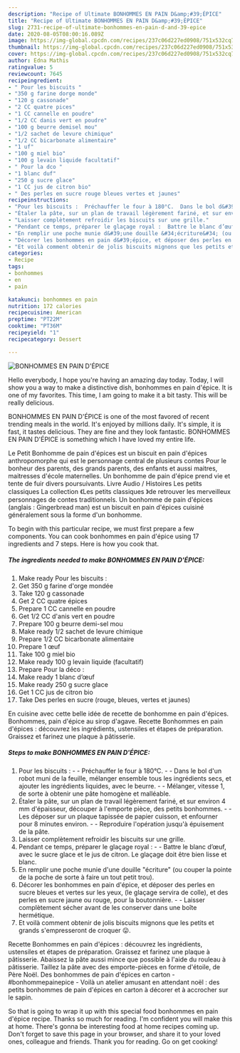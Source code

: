 ```yaml
---
description: "Recipe of Ultimate BONHOMMES EN PAIN D&amp;#39;ÉPICE"
title: "Recipe of Ultimate BONHOMMES EN PAIN D&amp;#39;ÉPICE"
slug: 2731-recipe-of-ultimate-bonhommes-en-pain-d-and-39-epice
date: 2020-08-05T08:00:16.089Z
image: https://img-global.cpcdn.com/recipes/237c06d227ed0908/751x532cq70/bonhommes-en-pain-depice-photo-principale-de-la-recette.jpg
thumbnail: https://img-global.cpcdn.com/recipes/237c06d227ed0908/751x532cq70/bonhommes-en-pain-depice-photo-principale-de-la-recette.jpg
cover: https://img-global.cpcdn.com/recipes/237c06d227ed0908/751x532cq70/bonhommes-en-pain-depice-photo-principale-de-la-recette.jpg
author: Edna Mathis
ratingvalue: 5
reviewcount: 7645
recipeingredient:
- " Pour les biscuits "
- "350 g farine dorge monde"
- "120 g cassonade"
- "2 CC quatre pices"
- "1 CC cannelle en poudre"
- "1/2 CC danis vert en poudre"
- "100 g beurre demisel mou"
- "1/2 sachet de levure chimique"
- "1/2 CC bicarbonate alimentaire"
- "1 uf"
- "100 g miel bio"
- "100 g levain liquide facultatif"
- " Pour la dco "
- "1 blanc duf"
- "250 g sucre glace"
- "1 CC jus de citron bio"
- " Des perles en sucre rouge bleues vertes et jaunes"
recipeinstructions:
- "Pour les biscuits :  Préchauffer le four à 180°C.  Dans le bol d&#39;un robot muni de la feuille, mélanger ensemble tous les ingrédients secs, et ajouter les ingrédients liquides, avec le beurre.  Mélanger, vitesse 1, de sorte à obtenir une pâte homogène et malléable."
- "Étaler la pâte, sur un plan de travail légèrement fariné, et sur environ 4 mm d&#39;épaisseur, découper à l&#39;emporte pièce, des petits bonhommes.  Les déposer sur un plaque tapissée de papier cuisson, et enfourner pour 8 minutes environ.  Reproduire l&#39;opération jusqu&#39;à épuisement de la pâte."
- "Laisser complètement refroidir les biscuits sur une grille."
- "Pendant ce temps, préparer le glaçage royal :  Battre le blanc d’œuf, avec le sucre glace et le jus de citron. Le glaçage doit être bien lisse et blanc."
- "En remplir une poche munie d&#39;une douille &#34;écriture&#34; (ou couper la pointe de la poche de sorte à faire un tout petit trou)."
- "Décorer les bonhommes en pain d&#39;épice, et déposer des perles en sucre bleues et vertes sur les yeux, (le glaçage servira de colle), et des perles en sucre jaune ou rouge, pour la boutonnière.  Laisser complètement sécher avant de les conserver dans une boîte hermétique."
- "Et voilà comment obtenir de jolis biscuits mignons que les petits et grands s&#39;empresseront de croquer 😛."
categories:
- Recipe
tags:
- bonhommes
- en
- pain

katakunci: bonhommes en pain 
nutrition: 172 calories
recipecuisine: American
preptime: "PT22M"
cooktime: "PT36M"
recipeyield: "1"
recipecategory: Dessert

---
```



![BONHOMMES EN PAIN D&#39;ÉPICE](https://img-global.cpcdn.com/recipes/237c06d227ed0908/751x532cq70/bonhommes-en-pain-depice-photo-principale-de-la-recette.jpg)

Hello everybody, I hope you're having an amazing day today. Today, I will show you a way to make a distinctive dish, bonhommes en pain d&#39;épice. It is one of my favorites. This time, I am going to make it a bit tasty. This will be really delicious.

BONHOMMES EN PAIN D&#39;ÉPICE is one of the most favored of recent trending meals in the world. It's enjoyed by millions daily. It's simple, it is fast, it tastes delicious. They are fine and they look fantastic. BONHOMMES EN PAIN D&#39;ÉPICE is something which I have loved my entire life.

Le Petit Bonhomme de pain d&#39;épices est un biscuit en pain d&#39;épices anthropomorphe qui est le personnage central de plusieurs contes Pour le bonheur des parents, des grands parents, des enfants et aussi maitres, maitresses d&#39;école maternelles. Un bonhomme de pain d&#39;épice prend vie et tente de fuir divers poursuivants. Livre Audio / Histoires Les petits classiques La collection 《Les petits classiques 》de retrouver les merveilleux personnages de contes traditionnels. Un bonhomme de pain d&#39;épices (anglais : Gingerbread man) est un biscuit en pain d&#39;épices cuisiné généralement sous la forme d&#39;un bonhomme.


To begin with this particular recipe, we must first prepare a few components. You can cook bonhommes en pain d&#39;épice using 17 ingredients and 7 steps. Here is how you cook that.

<!--inarticleads1-->

##### The ingredients needed to make BONHOMMES EN PAIN D&#39;ÉPICE:

1. Make ready  Pour les biscuits :
1. Get 350 g farine d&#39;orge mondée
1. Take 120 g cassonade
1. Get 2 CC quatre épices
1. Prepare 1 CC cannelle en poudre
1. Get 1/2 CC d&#39;anis vert en poudre
1. Prepare 100 g beurre demi-sel mou
1. Make ready 1/2 sachet de levure chimique
1. Prepare 1/2 CC bicarbonate alimentaire
1. Prepare 1 œuf
1. Take 100 g miel bio
1. Make ready 100 g levain liquide (facultatif)
1. Prepare  Pour la déco :
1. Make ready 1 blanc d’œuf
1. Make ready 250 g sucre glace
1. Get 1 CC jus de citron bio
1. Take  Des perles en sucre (rouge, bleues, vertes et jaunes)


En cuisine avec cette belle idée de recette de bonhomme en pain d&#39;épices. Bonhommes, pain d&#39;épice au sirop d&#39;agave. Recette Bonhommes en pain d&#39;épices : découvrez les ingrédients, ustensiles et étapes de préparation. Graissez et farinez une plaque à pâtisserie. 

<!--inarticleads2-->

##### Steps to make BONHOMMES EN PAIN D&#39;ÉPICE:

1. Pour les biscuits : -  - Préchauffer le four à 180°C. -  - Dans le bol d&#39;un robot muni de la feuille, mélanger ensemble tous les ingrédients secs, et ajouter les ingrédients liquides, avec le beurre. -  - Mélanger, vitesse 1, de sorte à obtenir une pâte homogène et malléable.
1. Étaler la pâte, sur un plan de travail légèrement fariné, et sur environ 4 mm d&#39;épaisseur, découper à l&#39;emporte pièce, des petits bonhommes. -  - Les déposer sur un plaque tapissée de papier cuisson, et enfourner pour 8 minutes environ. -  - Reproduire l&#39;opération jusqu&#39;à épuisement de la pâte.
1. Laisser complètement refroidir les biscuits sur une grille.
1. Pendant ce temps, préparer le glaçage royal : -  - Battre le blanc d’œuf, avec le sucre glace et le jus de citron. Le glaçage doit être bien lisse et blanc.
1. En remplir une poche munie d&#39;une douille &#34;écriture&#34; (ou couper la pointe de la poche de sorte à faire un tout petit trou).
1. Décorer les bonhommes en pain d&#39;épice, et déposer des perles en sucre bleues et vertes sur les yeux, (le glaçage servira de colle), et des perles en sucre jaune ou rouge, pour la boutonnière. -  - Laisser complètement sécher avant de les conserver dans une boîte hermétique.
1. Et voilà comment obtenir de jolis biscuits mignons que les petits et grands s&#39;empresseront de croquer 😛.


Recette Bonhommes en pain d&#39;épices : découvrez les ingrédients, ustensiles et étapes de préparation. Graissez et farinez une plaque à pâtisserie. Abaissez la pâte aussi mince que possible à l&#39;aide du rouleau à pâtisserie. Taillez la pâte avec des emporte-pièces en forme d&#39;étoile, de Père Noël. Des bonhommes de pain d&#39;épices en carton - #bonhommepainepice - Voilà un atelier amusant en attendant noël : des petits bonhommes de pain d&#39;épices en carton à décorer et à accrocher sur le sapin. 

So that is going to wrap it up with this special food bonhommes en pain d&#39;épice recipe. Thanks so much for reading. I'm confident you will make this at home. There's gonna be interesting food at home recipes coming up. Don't forget to save this page in your browser, and share it to your loved ones, colleague and friends. Thank you for reading. Go on get cooking!
